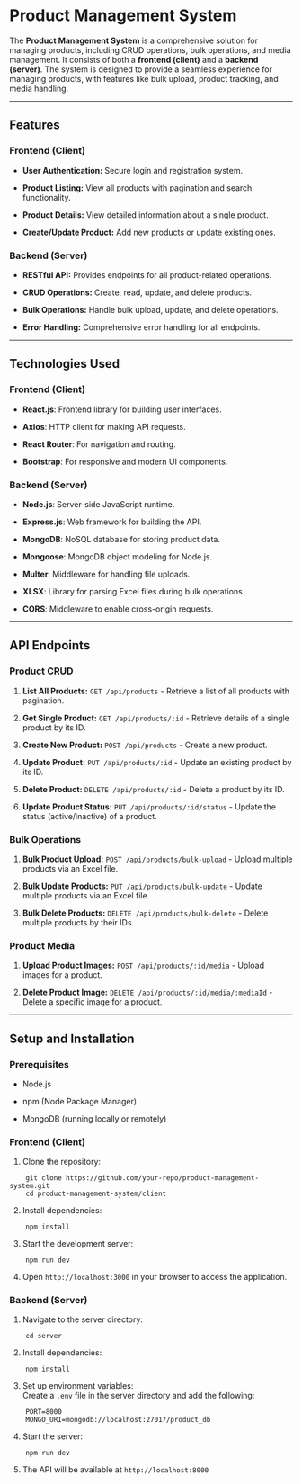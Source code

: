 # Product Management System

The **Product Management System** is a comprehensive solution for managing products, including CRUD operations, bulk operations, and media management. It consists of both a **frontend (client)** and a **backend (server)**. The system is designed to provide a seamless experience for managing products, with features like bulk upload, product tracking, and media handling.

---

## Features

### Frontend (Client)

- **User Authentication:** Secure login and registration system.
    
- **Product Listing:** View all products with pagination and search functionality.
    
- **Product Details:** View detailed information about a single product.
    
- **Create/Update Product:** Add new products or update existing ones.


### Backend (Server)

- **RESTful API:** Provides endpoints for all product-related operations.
    
- **CRUD Operations:** Create, read, update, and delete products.
    
- **Bulk Operations:** Handle bulk upload, update, and delete operations.
    
- **Error Handling:** Comprehensive error handling for all endpoints.
    

---

## Technologies Used

### Frontend (Client)

- **React.js**: Frontend library for building user interfaces.
    
- **Axios**: HTTP client for making API requests.
    
- **React Router**: For navigation and routing.
    
- **Bootstrap**: For responsive and modern UI components.

### Backend (Server)

- **Node.js**: Server-side JavaScript runtime.
    
- **Express.js**: Web framework for building the API.
    
- **MongoDB**: NoSQL database for storing product data.
    
- **Mongoose**: MongoDB object modeling for Node.js.
    
- **Multer**: Middleware for handling file uploads.
    
- **XLSX**: Library for parsing Excel files during bulk operations.
    
- **CORS**: Middleware to enable cross-origin requests.
    

---

## API Endpoints

### Product CRUD

1. **List All Products:** `GET /api/products` - Retrieve a list of all products with pagination.
    
2. **Get Single Product:** `GET /api/products/:id` - Retrieve details of a single product by its ID.
    
3. **Create New Product:** `POST /api/products` - Create a new product.
    
4. **Update Product:** `PUT /api/products/:id` - Update an existing product by its ID.
    
5. **Delete Product:** `DELETE /api/products/:id` - Delete a product by its ID.
    
6. **Update Product Status:** `PUT /api/products/:id/status` - Update the status (active/inactive) of a product.
    

### Bulk Operations

1. **Bulk Product Upload:** `POST /api/products/bulk-upload` - Upload multiple products via an Excel file.
    
2. **Bulk Update Products:** `PUT /api/products/bulk-update` - Update multiple products via an Excel file.
    
3. **Bulk Delete Products:** `DELETE /api/products/bulk-delete` - Delete multiple products by their IDs.
    

### Product Media

1. **Upload Product Images:** `POST /api/products/:id/media` - Upload images for a product.
    
2. **Delete Product Image:** `DELETE /api/products/:id/media/:mediaId` - Delete a specific image for a product.
    

---

## Setup and Installation

### Prerequisites

- Node.js
    
- npm (Node Package Manager)
    
- MongoDB (running locally or remotely)
    

### Frontend (Client)

1. Clone the repository:
    
```
    git clone https://github.com/your-repo/product-management-system.git
    cd product-management-system/client
```
    
2. Install dependencies:
    
```
    npm install
```
    
3. Start the development server:
    
```
    npm run dev
```
    
4. Open `http://localhost:3000` in your browser to access the application.
    

### Backend (Server)

1. Navigate to the server directory:
    
```
    cd server
```
    
2. Install dependencies:
    
```
    npm install
```
    
3. Set up environment variables:  
    Create a `.env` file in the server directory and add the following:
```
    PORT=8000
    MONGO_URI=mongodb://localhost:27017/product_db
```
    
4. Start the server:
    
```
    npm run dev
```
    
5. The API will be available at `http://localhost:8000`